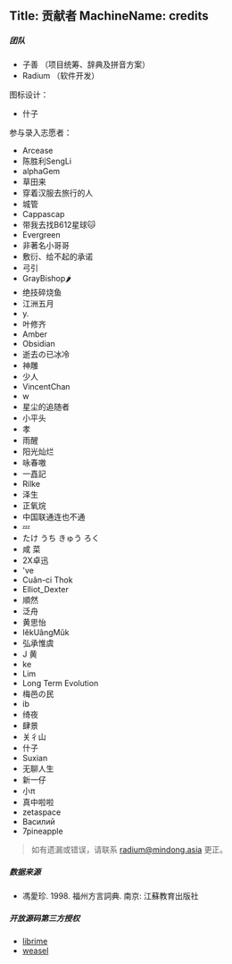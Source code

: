 Title: 贡献者
MachineName: credits
---
##### 团队

 * 子善 （项目统筹、辞典及拼音方案）
 * Radium （软件开发）

图标设计：
 * 什子

参与录入志愿者：
 * Arcease
 * 陈胜利SengLi
 * alphaGem
 * 草田来
 * 穿着汉服去旅行的人
 * 城管
 * Cappascap
 * 带我去找B612星球🐱
 * Evergreen
 * 非著名小哥哥
 * 敷衍、给不起的承诺
 * 弓引
 * GrayBishop🌶️
 * 绝技碎烧鱼
 * 江洲五月
 * y.
 * 叶修齐
 * Amber
 * Obsidian
 * 逝去の已冰冷
 * 神雕
 * 少人
 * VincentChan
 * w
 * 星尘的追随者
 * 小平头
 * 孝
 * 雨醒
 * 阳光灿烂
 * 咏春嗷
 * 一嚞記
 * Rilke
 * 泽生
 * 正氧烷
 * 中国联通连也不通
 * 💤
 * たけ  うち きゅう  ろく
 * 咸 菜‍
 * 2X卓迅
 * 've
 * Cuân-ci Thok
 * Elliot_Dexter
 * 順然
 * 泛舟
 * 黄思怡
 * IĕkUângMŭk
 * 弘承惟虞
 * J 黄
 * ke
 * Lim
 * Long Term Evolution
 * 梅邑の民
 * ib
 * 绮夜
 * 肆景
 * 关彳山
 * 什子
 * Suxian
 * 无聊人生
 * 新一仔
 * 小π
 * 真中啦啦
 * zetaspace
 * Василий
 * 7pineapple

> 如有遗漏或错误，请联系 radium@mindong.asia 更正。

##### 数据来源
 * 馮愛珍. 1998. 福州方言詞典. 南京: 江蘇教育出版社

##### 开放源码第三方授权

 * [librime](https://github.com/rime/librime/blob/master/LICENSE)
 * [weasel](https://github.com/rime/weasel/blob/master/LICENSE.txt)
